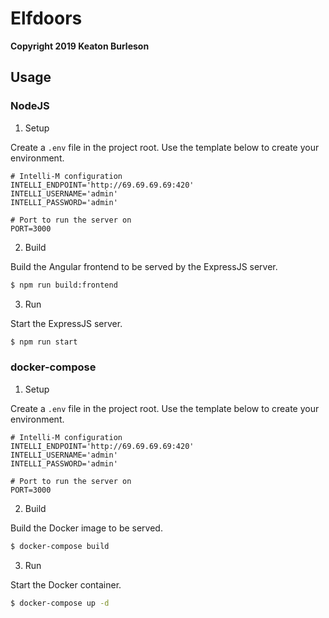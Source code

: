 # Elfdoors
**Copyright 2019 Keaton Burleson**

## Usage
### NodeJS
1. Setup

Create a `.env` file in the project root. Use the template below to create your environment.
```
# Intelli-M configuration
INTELLI_ENDPOINT='http://69.69.69.69:420'
INTELLI_USERNAME='admin'
INTELLI_PASSWORD='admin'

# Port to run the server on
PORT=3000
```


2. Build

Build the Angular frontend to be served by the ExpressJS server.
```bash
$ npm run build:frontend
```

3. Run

Start the ExpressJS server.
```bash
$ npm run start
```

### docker-compose
1. Setup

Create a `.env` file in the project root. Use the template below to create your environment.
```
# Intelli-M configuration
INTELLI_ENDPOINT='http://69.69.69.69:420'
INTELLI_USERNAME='admin'
INTELLI_PASSWORD='admin'

# Port to run the server on
PORT=3000
```


2. Build

Build the Docker image to be served.
```bash
$ docker-compose build
```

3. Run

Start the Docker container.
```bash
$ docker-compose up -d
```

